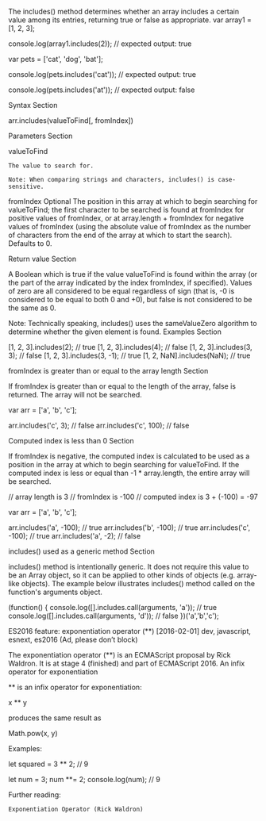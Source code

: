 

The includes() method determines whether an array includes a certain value among its entries, returning true or false as appropriate.
var array1 = [1, 2, 3];

console.log(array1.includes(2));
// expected output: true

var pets = ['cat', 'dog', 'bat'];

console.log(pets.includes('cat'));
// expected output: true

console.log(pets.includes('at'));
// expected output: false

Syntax
Section

arr.includes(valueToFind[, fromIndex])

Parameters
Section

valueToFind

    The value to search for.

    Note: When comparing strings and characters, includes() is case-sensitive.
fromIndex Optional
    The position in this array at which to begin searching for valueToFind; the first character to be searched is found at fromIndex for positive values of fromIndex, or at array.length + fromIndex for negative values of fromIndex (using the absolute value of fromIndex as the number of characters from the end of the array at which to start the search). Defaults to 0.

Return value
Section

A Boolean which is true if the value valueToFind is found within the array (or the part of the array indicated by the index fromIndex, if specified). Values of zero are all considered to be equal regardless of sign (that is, -0 is considered to be equal to both 0 and +0), but false is not considered to be the same as 0.

Note: Technically speaking, includes() uses the sameValueZero algorithm to determine whether the given element is found.
Examples
Section

[1, 2, 3].includes(2);     // true
[1, 2, 3].includes(4);     // false
[1, 2, 3].includes(3, 3);  // false
[1, 2, 3].includes(3, -1); // true
[1, 2, NaN].includes(NaN); // true

fromIndex is greater than or equal to the array length
Section

If fromIndex is greater than or equal to the length of the array, false is returned. The array will not be searched.

var arr = ['a', 'b', 'c'];

arr.includes('c', 3);   // false
arr.includes('c', 100); // false

Computed index is less than 0
Section

If fromIndex is negative, the computed index is calculated to be used as a position in the array at which to begin searching for valueToFind. If the computed index is less or equal than -1 * array.length, the entire array will be searched.

// array length is 3
// fromIndex is -100
// computed index is 3 + (-100) = -97

var arr = ['a', 'b', 'c'];

arr.includes('a', -100); // true
arr.includes('b', -100); // true
arr.includes('c', -100); // true
arr.includes('a', -2); // false

includes() used as a generic method
Section

includes() method is intentionally generic. It does not require this value to be an Array object, so it can be applied to other kinds of objects (e.g. array-like objects). The example below illustrates includes() method called on the function's arguments object.

(function() {
  console.log([].includes.call(arguments, 'a')); // true
  console.log([].includes.call(arguments, 'd')); // false
})('a','b','c');

ES2016 feature: exponentiation operator (**)
[2016-02-01] dev, javascript, esnext, es2016
(Ad, please don’t block)

The exponentiation operator (**) is an ECMAScript proposal by Rick Waldron. It is at stage 4 (finished) and part of ECMAScript 2016.
An infix operator for exponentiation  

** is an infix operator for exponentiation:

x ** y

produces the same result as

Math.pow(x, y)

Examples:

let squared = 3 ** 2; // 9

let num = 3;
num **= 2;
console.log(num); // 9

Further reading:

    Exponentiation Operator (Rick Waldron)

